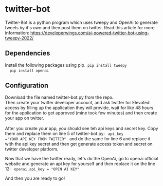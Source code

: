 # twitter-bot
Twitter-Bot is a python program which uses tweepy and OpenAi to generate tweets by it's own and then post them on twitter.
Read this article for more information: https://developerwings.com/ai-powered-twitter-bot-using-tweepy-2022/

## Dependencies
Install the following packages using pip.<code>  pip install tweepy </code> &nbsp; <code> pip install openai </code>

## Configuration
Download the file named twitter-bot.py from the repo. <br>
Then create your twitter developer account, and ask twitter for <stronge>Elevated access</stronge> by filling up the application they will provide, wait for like 48 hours for the application to get approved (mine took few minutes) and then create your app on twitter.
<br>
<br>
After you create your app, you should see teh api keys and secret key. Copy them and replace them on line 5 of twitter-bot.py:
<code>
  api_key  ="YOUR API KEY FROM TWITTER"
</code>
and do the same for line 6 and replace it with the api key secret and then get generate access token and secret on twitter developer platform.

Now that we have the twitter ready, let's do the OpenAi, go to openai official website and generate an api key for yourself and then replace it on the line 12:
<code>
    openai.api_key = "OPEN AI KEY"
</code>

And then you are ready to go!
